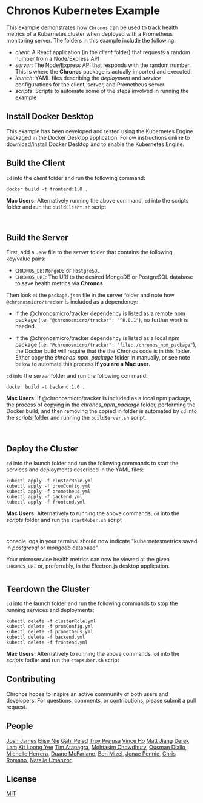 # Chronos Kubernetes Example

This example demonstrates how `Chronos` can be used to track health metrics of a Kubernetes cluster when deployed with a Prometheus monitoring server. The folders in this example include the following:
- *client*: A React application (in the *client* folder) that requests a random number from a Node/Express API
- *server*: The Node/Express API that responds with the random number. This is where the **Chronos** package is actually imported and executed.
- *launch*: YAML files describing the *deployment* and *service* configurations for the client, server, and Prometheus server
- *scripts*: Scripts to automate some of the steps involved in running the example

## Install Docker Desktop
This example has been developed and tested using the Kubernetes Engine packaged in the Docker Desktop application. Follow instructions online to download/install Docker Desktop and to enable the Kubernetes Engine.

## Build the Client
`cd` into the *client* folder and run the following command:
```
docker build -t frontend:1.0 .

```
**Mac Users:** Alternatively running the above command, `cd` into the scripts folder and run the `buildClient.sh` script

<br>

## Build the Server
First, add a `.env` file to the *server* folder that contains the following key/value pairs:
- `CHRONOS_DB`: `MongoDB` or `PostgreSQL`
- `CHRONOS_URI`: The URI to the desired MongoDB or PostgreSQL database to save health metrics via **Chronos**

Then look at the `package.json` file in the server folder and note how `@chronosmicro/tracker` is included as a dependency:

- If the @chronosmicro/tracker dependency is listed as a remote npm package (i.e. `"@chronosmicro/tracker": "^8.0.1"`), no further work is needed.

- If the @chronosmicro/tracker dependency is listed as a local npm package (i.e. `"@chronosmicro/tracker": "file:./chronos_npm_package"`), the Docker build will require that the the Chronos code is in this folder. Either copy the _chronos_npm_package_ folder in manually, or see note below to automate this process **if you are a Mac user**.

`cd` into the *server* folder and run the following command:
```
docker build -t backend:1.0 .
```

**Mac Users:** If @chronosmicro/tracker is included as a local npm package, the process of copying in the *chronos_npm_package* folder, performing the Docker build, and then removing the copied in folder is automated by `cd` into the *scripts* folder and running the `buildServer.sh` script.

<br>

## Deploy the Cluster
`cd` into the launch folder and run the following commands to start the services and deployments described in the YAML files:
```
kubectl apply -f clusterRole.yml
kubectl apply -f promConfig.yml
kubectl apply -f prometheus.yml
kubectl apply -f backend.yml
kubectl apply -f frontend.yml
```

**Mac Users:** Alternatively to running the above commands, `cd` into the *scripts* folder and run the `startKuber.sh` script


#
console.logs in your terminal should now indicate "kubernetesmetrics saved in *postgresql* or *mongodb* database"

Your microservice health metrics can now be viewed at the given `CHRONOS_URI` or, preferrably, in the Electron.js desktop application.
#


## Teardown the Cluster
`cd` into the launch folder and run the following commands to stop the running services and deployments:
```
kubectl delete -f clusterRole.yml
kubectl delete -f promConfig.yml
kubectl delete -f prometheus.yml
kubectl delete -f backend.yml
kubectl delete -f frontend.yml
```

**Mac Users:** Alternatively to running the above commands, `cd` into the *scripts* fodler and run the `stopKuber.sh` script

## Contributing
Chronos hopes to inspire an active community of both users and developers. For questions, comments, or contributions, please submit a pull request.

## People
[Josh James](https://github.com/joshjames289)
[Elise Nie](https://github.com/elisanie)
[Gahl Peled](https://github.com/GP3-RS)
[Troy Prejusa](https://github.com/tprejusa)
[Vince Ho](https://github.com/hodesza)
[Matt Jiang](https://github.com/mattljiang)
[Derek Lam](https://github.com/DerekQuoc)
[Kit Loong Yee](https://github.com/kitloong1)
[Tim Atapagra](https://github.com/timpagra),
[Mohtasim Chowdhury](https://github.com/mohtasim317),
[Ousman Diallo](https://github.com/Dialloousman),
[Michelle Herrera](https://github.com/mesherrera),
[Duane McFarlane](https://github.com/Duane11003),
[Ben Mizel](https://github.com/ben-mizel),
[Jenae Pennie](https://github.com/jenaepen),
[Chris Romano](https://github.com/robicano22),
[Natalie Umanzor](https://github.com/nmczormick)

## License
[MIT](LICENSE)
